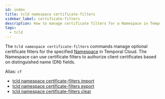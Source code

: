 ```yaml
---
id: index
title: tcld namespace certificate-filters
sidebar_label: certificate-filters
description: How to manage certificate filters for a Namespace in Temporal Cloud using tcld.
tags:
  - tcld
---
```


The `tcld namespace certificate-filters` commands manage optional certificate filters for the specified [Namespace](/concepts/what-is-a-namespace) in Temporal Cloud. The Namespace can use certificate filters to authorize client certificates based on distinguished name (DN) fields.

Alias: `cf`

- [tcld namespace certificate-filters import](/cloud/tcld/namespace/certificate-filters/import)
- [tcld namespace certificate-filters export](/cloud/tcld/namespace/certificate-filters/export)
- [tcld namespace certificate-filters clear](/cloud/tcld/namespace/certificate-filters/clear)
